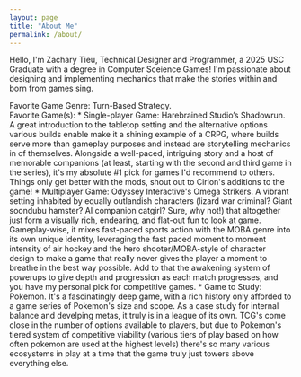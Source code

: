 ```yaml
---
layout: page
title: "About Me"
permalink: /about/
---
```

Hello, I'm Zachary Tieu, Technical Designer and Programmer, a 2025 USC Graduate with a degree in Computer Sceience Games! I'm passionate about designing and implementing mechanics that make the stories within and born from games sing.

  Favorite Game Genre: Turn-Based Strategy.\
  Favorite Game(s): 
    * Single-player Game: Harebrained Studio’s Shadowrun. A great introduction to the tabletop setting and the alternative options various builds enable make it a shining example of a CRPG, where builds serve more than gameplay purposes and instead are storytelling mechanics in of themselves. Alongside a well-paced, intriguing story and a host of memorable companions (at least, starting with the second and third game in the series), it's my absolute #1 pick for games I'd recommend to others. Things only get better with the mods, shout out to Cirion's additions to the game!
    * Multiplayer Game: Odyssey Interactive's Omega Strikers. A vibrant setting inhabited by equally outlandish characters (lizard war criminal? Giant soondubu hamster? AI companion catgirl? Sure, why not!) that altogether just form a visually rich, endearing, and flat-out fun to look at game. Gameplay-wise, it mixes fast-paced sports action with the MOBA genre into its own unique identity, leveraging the fast paced moment to moment intensity of air hockey and the hero shooter/MOBA-style of character design to make a game that really never gives the player a moment to breathe in the best way possible. Add to that the awakening system of powerups to give depth and progression as each match progresses, and you have my personal pick for competitive games.
    * Game to Study: Pokemon. It's a fascinatingly deep game, with a rich history only afforded to a game series of Pokemon's size and scope. As a case study for internal balance and develping metas, it truly is in a league of its own. TCG's come close in the number of options available to players, but due to Pokemon's tiered system of competitive viability (various tiers of play based on how often pokemon are used at the highest levels) there's so many various ecosystems in play at a time that the game truly just towers above everything else.
